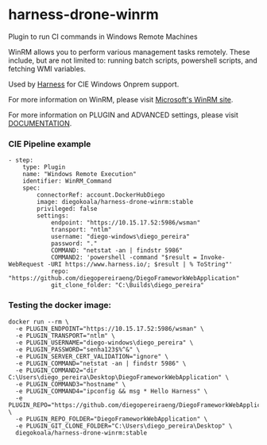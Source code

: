 # harness-drone-winrm
Plugin to run CI commands in Windows Remote Machines

WinRM allows you to perform various management tasks remotely. These include, 
but are not limited to: running batch scripts, powershell scripts, and fetching 
WMI variables.

Used by [Harness](https://www.harness.io/) for CIE Windows Onprem support.

For more information on WinRM, please visit
[Microsoft's WinRM site](http://msdn.microsoft.com/en-us/library/aa384426.aspx).


For more information on PLUGIN and ADVANCED settings, please visit
[DOCUMENTATION](https://github.com/diegopereiraeng/harness-drone-winrm/blob/main/DOCS.MD).



### CIE Pipeline example
```commandline
- step:
    type: Plugin
    name: "Windows Remote Execution"
    identifier: WinRM_Command
    spec:
        connectorRef: account.DockerHubDiego
        image: diegokoala/harness-drone-winrm:stable
        privileged: false
        settings:
            endpoint: "https://10.15.17.52:5986/wsman"
            transport: "ntlm"
            username: "diego-windows\diego_pereira"
            password: "."
            COMMAND: "netstat -an | findstr 5986"
            COMMAND2: 'powershell -command "$result = Invoke-WebRequest -URI https://www.harness.io/; $result | % ToString"'
            repo: "https://github.com/diegopereiraeng/DiegoFrameworkWebApplication"
            git_clone_folder: "C:\Builds\diego_pereira"
```
### Testing the docker image:
```commandline
docker run --rm \
  -e PLUGIN_ENDPOINT="https://10.15.17.52:5986/wsman" \
  -e PLUGIN_TRANSPORT="ntlm" \
  -e PLUGIN_USERNAME="diego-windows\diego_pereira" \
  -e PLUGIN_PASSWORD="senha123$%^&" \
  -e PLUGIN_SERVER_CERT_VALIDATION="ignore" \
  -e PLUGIN_COMMAND="netstat -an | findstr 5986" \
  -e PLUGIN_COMMAND2="dir C:\Users\diego_pereira\Desktop\DiegoFrameworkWebApplication" \
  -e PLUGIN_COMMAND3="hostname" \
  -e PLUGIN_COMMAND4="ipconfig && msg * Hello Harness" \
  -e PLUGIN_REPO="https://github.com/diegopereiraeng/DiegoFrameworkWebApplication" \
  -e PLUGIN_REPO_FOLDER="DiegoFrameworkWebApplication" \
  -e PLUGIN_GIT_CLONE_FOLDER="C:\Users\diego_pereira\Desktop" \
  diegokoala/harness-drone-winrm:stable

